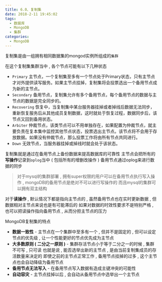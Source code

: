 ```yaml
---
title: 6.0、复制集
date: 2018-2-11 19:45:02
tags: 
  - 数据库
  - MongoDB
  - 集群
categories: 
  - MongoDB
---
```


复制集是由一组拥有相同数据集的mongod实例所组成的`集群`
<!-- more -->
在这个复制集集群当中 , 各个节点可能有以下几种状态
+ `Primary` 主节点，一个复制集至多有一个节点处于Primary状态，只有主节点才对外提供读写服务。如果主节点挂掉，复制集将会投票选出一个备用节点成为新的主节点。
+ `Secondary` 备用节点，复制集允许有多个备用节点，每个备用节点的数据与主节点的数据是完全同步的。
+ `Recovering` 恢复中，当复制集中某台服务器挂掉或者掉线后数据无法同步，重新恢复服务后从其他成员复制数据，这时就处于恢复过程，数据同步后，该节点又回到备用状态。
+ `Arbiter` 仲裁节点，该类节点可以不用单独存在，如果配置为仲裁节点，就主要负责在复本集中监控其他节点状态，投票选出主节点。该节点将不会用于存放数据。如果没有仲裁节点，那么投票工作将由所有节点共同进行。
+ `Down` 无效节点，当服务器挂掉或掉线时就会处于该状态。

复制集就是通过在备用节点上备份数据来提高数据库的可靠性
主节点会把所有的**写操作**记录到`oplog`当中
( 包括所有的增删改操作 )
备用节点通过oplog来进行数据的同步

> 对于mysql的集群部署 , 拥有super权限的用户可以在备用节点执行写入操作 , mongoDB的备用节点是绝对不可以进行写操作的
> 而且mysql的集群可以拥有双主结构

对于**读操作** , 默认情况下都是指向主节点的 , 虽然备用节点也在实时更新数据 , 但数据相对主节点来说也是有可能滞后的
如果对数据的时效性要求不是特别严格 , 也可以把读操作指向备用节点 , 从而分担主节点的压力

MongoDB复制集的特点
+ **数据一致性** - 主节点在一个集群中至多有一个 , 但并不是固定的 , 但可以设定节点的优先级 , 让一个性能更好的节点优先成为主节点
+ **大多数原则 ( 二分之一原则 )** - 集群存活节点小于等于二分之一的时候 , 集群不可写 , 只可读
也就是说 , 能否选举出新的主节点 , 是由当前复制集成员的存活数量来决定的
即使之前的主节点正常工作 , 备用节点挂掉的过多 , 这个主节点也会自动降级为备用节点
+ **备用节点无法写入** - 在备用节点写入数据有造成主键冲突的可能性
+ **自动容灾** - 主节点挂掉以后 , 会自动从备用节点中选举出一个主节点
